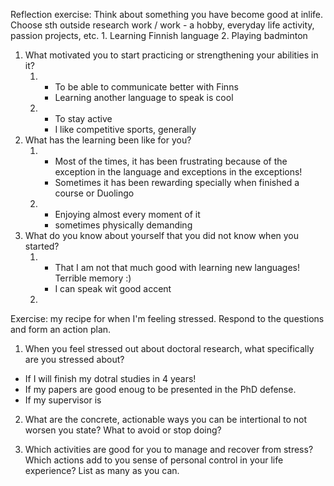 Reflection exercise: Think about something you have become good at inlife.
Choose sth outside research work / work - a hobby, everyday life activity, passion projects, etc. 1. Learning Finnish language 2. Playing badminton

1. What motivated you to start practicing or strengthening your abilities in it?
   1. - To be able to communicate better with Finns
      - Learning another language to speak is cool
   2. - To stay active
      - I like competitive sports, generally
2. What has the learning been like for you?
   1. - Most of the times, it has been frustrating because of the exception in the language and exceptions in the exceptions!
      - Sometimes it has been rewarding specially when finished a course or Duolingo
   2. - Enjoying almost every moment of it
      - sometimes physically demanding
3. What do you know about yourself that you did not know when you started?
   1. - That I am not that much good with learning new languages! Terrible memory :)
      - I can speak wit good accent
   2.

Exercise: my recipe for when I'm feeling stressed.
Respond to the questions and form an action plan.

1.  When you feel stressed out about doctoral research, what specifically are you stressed about?

- If I will finish my dotral studies in 4 years!
- If my papers are good enoug to be presented in the PhD defense.
- If my supervisor is

2.  What are the concrete, actionable ways you can be intertional to not worsen you state? What to avoid or stop doing?

3.  Which activities are good for you to manage and recover from stress? Which actions add to you sense of personal control in your life experience? List as many as you can.
